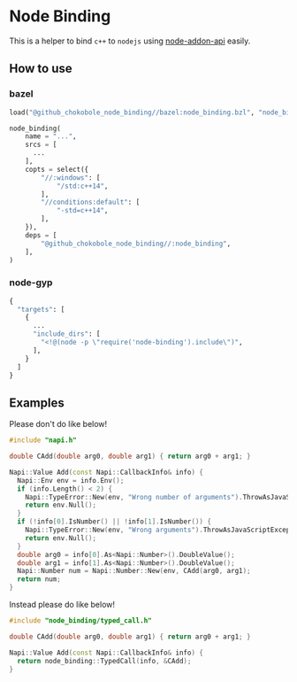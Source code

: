 # Node Binding

This is a helper to bind `c++` to `nodejs` using [node-addon-api](https://github.com/nodejs/node-addon-api) easily.

## How to use

### bazel

```python
load("@github_chokobole_node_binding//bazel:node_binding.bzl", "node_binding")

node_binding(
    name = "...",
    srcs = [
      ...
    ],
    copts = select({
        "//:windows": [
            "/std:c++14",
        ],
        "//conditions:default": [
            "-std=c++14",
        ],
    }),
    deps = [
        "@github_chokobole_node_binding//:node_binding",
    ],
)
```

### node-gyp

```python
{
  "targets": [
    {
      ...
      "include_dirs": [
        "<!@(node -p \"require('node-binding').include\")",
      ],
    }
  ]
}
```

## Examples

Please don't do like below!

```c++
#include "napi.h"

double CAdd(double arg0, double arg1) { return arg0 + arg1; }

Napi::Value Add(const Napi::CallbackInfo& info) {
  Napi::Env env = info.Env();
  if (info.Length() < 2) {
    Napi::TypeError::New(env, "Wrong number of arguments").ThrowAsJavaScriptException();
    return env.Null();
  }
  if (!info[0].IsNumber() || !info[1].IsNumber()) {
    Napi::TypeError::New(env, "Wrong arguments").ThrowAsJavaScriptException();
    return env.Null();
  }
  double arg0 = info[0].As<Napi::Number>().DoubleValue();
  double arg1 = info[1].As<Napi::Number>().DoubleValue();
  Napi::Number num = Napi::Number::New(env, CAdd(arg0, arg1);
  return num;
}
```

Instead please do like below!

```c++
#include "node_binding/typed_call.h"

double CAdd(double arg0, double arg1) { return arg0 + arg1; }

Napi::Value Add(const Napi::CallbackInfo& info) {
  return node_binding::TypedCall(info, &CAdd);
}
```